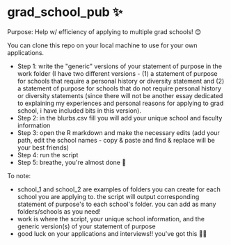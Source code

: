 # grad_school_pub ✨

Purpose: Help w/ efficiency of applying to multiple grad schools! 😊

You can clone this repo on your local machine to use for your own applications.

- Step 1: write the "generic" versions of your statement of purpose in the work folder (I have two different versions - (1) a statement of purpose for schools that require a personal history or diversity statement and (2) a statement of purpose for schools that do not require personal history or diversity statements (since there will not be another essay dedicated to explaining my experiences and personal reasons for applying to grad school, i have included bits in this version).
- Step 2: in the blurbs.csv fill you will add your unique school and faculty information
- Step 3: open the R markdown and make the necessary edits (add your path, edit the school names - copy & paste and find & replace will be your best friends)
- Step 4: run the script 
- Step 5: breathe, you're almost done 🌻

To note: 

- school_1 and school_2 are examples of folders you can create for each school you are applying to. the script will output corresponding statement of purpose's to each school's folder. you can add as many folders/schools as you need!  
- work is where the script, your unique school information, and the generic version(s) of your statement of purpose 
- good luck on your applications and interviews!! you've got this 👏🏻
     
